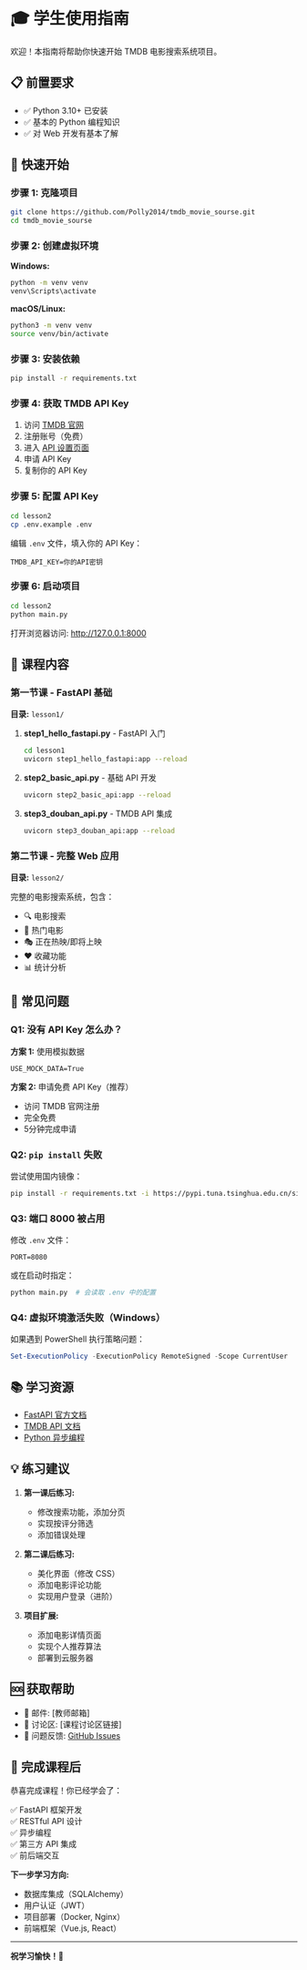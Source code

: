 # 🎓 学生使用指南

欢迎！本指南将帮助你快速开始 TMDB 电影搜索系统项目。

## 📋 前置要求

- ✅ Python 3.10+ 已安装
- ✅ 基本的 Python 编程知识
- ✅ 对 Web 开发有基本了解

## 🚀 快速开始

### 步骤 1: 克隆项目

```bash
git clone https://github.com/Polly2014/tmdb_movie_sourse.git
cd tmdb_movie_sourse
```

### 步骤 2: 创建虚拟环境

**Windows:**
```bash
python -m venv venv
venv\Scripts\activate
```

**macOS/Linux:**
```bash
python3 -m venv venv
source venv/bin/activate
```

### 步骤 3: 安装依赖

```bash
pip install -r requirements.txt
```

### 步骤 4: 获取 TMDB API Key

1. 访问 [TMDB 官网](https://www.themoviedb.org/)
2. 注册账号（免费）
3. 进入 [API 设置页面](https://www.themoviedb.org/settings/api)
4. 申请 API Key
5. 复制你的 API Key

### 步骤 5: 配置 API Key

```bash
cd lesson2
cp .env.example .env
```

编辑 `.env` 文件，填入你的 API Key：
```env
TMDB_API_KEY=你的API密钥
```

### 步骤 6: 启动项目

```bash
cd lesson2
python main.py
```

打开浏览器访问: http://127.0.0.1:8000

## 📖 课程内容

### 第一节课 - FastAPI 基础

**目录:** `lesson1/`

1. **step1_hello_fastapi.py** - FastAPI 入门
   ```bash
   cd lesson1
   uvicorn step1_hello_fastapi:app --reload
   ```

2. **step2_basic_api.py** - 基础 API 开发
   ```bash
   uvicorn step2_basic_api:app --reload
   ```

3. **step3_douban_api.py** - TMDB API 集成
   ```bash
   uvicorn step3_douban_api:app --reload
   ```

### 第二节课 - 完整 Web 应用

**目录:** `lesson2/`

完整的电影搜索系统，包含：
- 🔍 电影搜索
- 🌟 热门电影
- 🎭 正在热映/即将上映
- ❤️ 收藏功能
- 📊 统计分析

## 🔧 常见问题

### Q1: 没有 API Key 怎么办？

**方案 1:** 使用模拟数据
```env
USE_MOCK_DATA=True
```

**方案 2:** 申请免费 API Key（推荐）
- 访问 TMDB 官网注册
- 完全免费
- 5分钟完成申请

### Q2: `pip install` 失败

尝试使用国内镜像：
```bash
pip install -r requirements.txt -i https://pypi.tuna.tsinghua.edu.cn/simple
```

### Q3: 端口 8000 被占用

修改 `.env` 文件：
```env
PORT=8080
```

或在启动时指定：
```bash
python main.py  # 会读取 .env 中的配置
```

### Q4: 虚拟环境激活失败（Windows）

如果遇到 PowerShell 执行策略问题：
```powershell
Set-ExecutionPolicy -ExecutionPolicy RemoteSigned -Scope CurrentUser
```

## 📚 学习资源

- [FastAPI 官方文档](https://fastapi.tiangolo.com/zh/)
- [TMDB API 文档](https://developers.themoviedb.org/3)
- [Python 异步编程](https://docs.python.org/zh-cn/3/library/asyncio.html)

## 💡 练习建议

1. **第一课后练习:**
   - 修改搜索功能，添加分页
   - 实现按评分筛选
   - 添加错误处理

2. **第二课后练习:**
   - 美化界面（修改 CSS）
   - 添加电影评论功能
   - 实现用户登录（进阶）

3. **项目扩展:**
   - 添加电影详情页面
   - 实现个人推荐算法
   - 部署到云服务器

## 🆘 获取帮助

- 📧 邮件: [教师邮箱]
- 💬 讨论区: [课程讨论区链接]
- 🐛 问题反馈: [GitHub Issues](https://github.com/Polly2014/tmdb_movie_sourse/issues)

## 🎉 完成课程后

恭喜完成课程！你已经学会了：

✅ FastAPI 框架开发  
✅ RESTful API 设计  
✅ 异步编程  
✅ 第三方 API 集成  
✅ 前后端交互  

**下一步学习方向:**
- 数据库集成（SQLAlchemy）
- 用户认证（JWT）
- 项目部署（Docker, Nginx）
- 前端框架（Vue.js, React）

---

**祝学习愉快！🚀**
